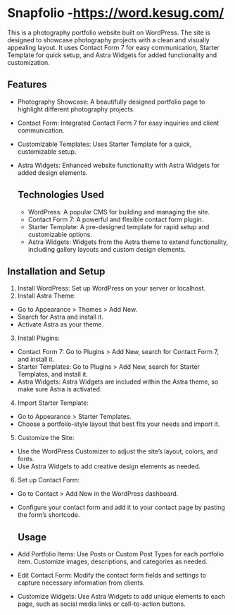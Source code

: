 # Snapfolio -https://word.kesug.com/


This is a photography portfolio website built on WordPress. The site is designed to showcase photography projects with a clean and visually appealing layout. It uses Contact Form 7 for easy communication, Starter Template for quick setup, and Astra Widgets for added functionality and customization.

## Features
- Photography Showcase: A beautifully designed portfolio page to highlight different photography projects.
- Contact Form: Integrated Contact Form 7 for easy inquiries and client communication.
- Customizable Templates: Uses Starter Template for a quick, customizable setup.
- Astra Widgets: Enhanced website functionality with Astra Widgets for added design elements.

  ## Technologies Used
  
  - WordPress: A popular CMS for building and managing the site.
  - Contact Form 7: A powerful and flexible contact form plugin.
  - Starter Template: A pre-designed template for rapid setup and customizable options.
  - Astra Widgets: Widgets from the Astra theme to extend functionality, including gallery layouts and custom design elements.

## Installation and Setup

1. Install WordPress: Set up WordPress on your server or localhost.
2. Install Astra Theme:
- Go to Appearance > Themes > Add New.
- Search for Astra and install it.
- Activate Astra as your theme.
3. Install Plugins:
- Contact Form 7: Go to Plugins > Add New, search for Contact Form 7, and install it.
- Starter Templates: Go to Plugins > Add New, search for Starter Templates, and install it.
- Astra Widgets: Astra Widgets are included within the Astra theme, so make sure Astra is activated.
4. Import Starter Template:
- Go to Appearance > Starter Templates.
- Choose a portfolio-style layout that best fits your needs and import it.
5. Customize the Site:
- Use the WordPress Customizer to adjust the site’s layout, colors, and fonts.
- Use Astra Widgets to add creative design elements as needed.
6. Set up Contact Form:
- Go to Contact > Add New in the WordPress dashboard.
- Configure your contact form and add it to your contact page by pasting the form’s shortcode.

  ## Usage
  
- Add Portfolio Items: Use Posts or Custom Post Types for each portfolio item. Customize images, descriptions, and categories as needed.
- Edit Contact Form: Modify the contact form fields and settings to capture necessary information from clients.
- Customize Widgets: Use Astra Widgets to add unique elements to each page, such as social media links or call-to-action buttons.
